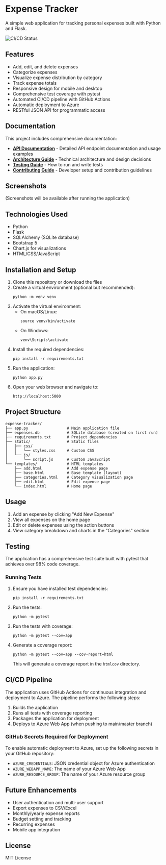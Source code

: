 # Expense Tracker

A simple web application for tracking personal expenses built with Python and Flask.

![CI/CD Status](https://github.com/your-username/expense-tracker/actions/workflows/cicd.yml/badge.svg)

## Features

- Add, edit, and delete expenses
- Categorize expenses
- Visualize expense distribution by category
- Track expense totals
- Responsive design for mobile and desktop
- Comprehensive test coverage with pytest
- Automated CI/CD pipeline with GitHub Actions
- Automatic deployment to Azure
- RESTful JSON API for programmatic access

## Documentation

This project includes comprehensive documentation:

- **[API Documentation](docs/API.md)** - Detailed API endpoint documentation and usage examples
- **[Architecture Guide](docs/ARCHITECTURE.md)** - Technical architecture and design decisions
- **[Testing Guide](docs/TESTING.md)** - How to run and write tests
- **[Contributing Guide](CONTRIBUTING.md)** - Developer setup and contribution guidelines

## Screenshots

(Screenshots will be available after running the application)

## Technologies Used

- Python
- Flask
- SQLAlchemy (SQLite database)
- Bootstrap 5
- Chart.js for visualizations
- HTML/CSS/JavaScript

## Installation and Setup

1. Clone this repository or download the files
2. Create a virtual environment (optional but recommended):
   ```
   python -m venv venv
   ```
3. Activate the virtual environment:
   - On macOS/Linux:
     ```
     source venv/bin/activate
     ```
   - On Windows:
     ```
     venv\Scripts\activate
     ```
4. Install the required dependencies:
   ```
   pip install -r requirements.txt
   ```
5. Run the application:
   ```
   python app.py
   ```
6. Open your web browser and navigate to:
   ```
   http://localhost:5000
   ```

## Project Structure

```
expense-tracker/
├── app.py                 # Main application file
├── expenses.db            # SQLite database (created on first run)
├── requirements.txt       # Project dependencies
├── static/                # Static files
│   ├── css/
│   │   └── styles.css     # Custom CSS
│   └── js/
│       └── script.js      # Custom JavaScript
└── templates/             # HTML templates
    ├── add.html           # Add expense page
    ├── base.html          # Base template (layout)
    ├── categories.html    # Category visualization page
    ├── edit.html          # Edit expense page
    └── index.html         # Home page
```

## Usage

1. Add an expense by clicking "Add New Expense"
2. View all expenses on the home page
3. Edit or delete expenses using the action buttons
4. View category breakdown and charts in the "Categories" section

## Testing

The application has a comprehensive test suite built with pytest that achieves over 98% code coverage.

### Running Tests

1. Ensure you have installed test dependencies:
   ```
   pip install -r requirements.txt
   ```

2. Run the tests:
   ```
   python -m pytest
   ```

3. Run the tests with coverage:
   ```
   python -m pytest --cov=app
   ```

4. Generate a coverage report:
   ```
   python -m pytest --cov=app --cov-report=html
   ```
   This will generate a coverage report in the `htmlcov` directory.

## CI/CD Pipeline

The application uses GitHub Actions for continuous integration and deployment to Azure. The pipeline performs the following steps:

1. Builds the application
2. Runs all tests with coverage reporting
3. Packages the application for deployment
4. Deploys to Azure Web App (when pushing to main/master branch)

### GitHub Secrets Required for Deployment

To enable automatic deployment to Azure, set up the following secrets in your GitHub repository:

- `AZURE_CREDENTIALS`: JSON credential object for Azure authentication
- `AZURE_WEBAPP_NAME`: The name of your Azure Web App
- `AZURE_RESOURCE_GROUP`: The name of your Azure resource group

## Future Enhancements

- User authentication and multi-user support
- Export expenses to CSV/Excel
- Monthly/yearly expense reports
- Budget setting and tracking
- Recurring expenses
- Mobile app integration

## License

MIT License

